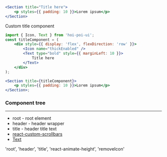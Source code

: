 ```jsx
<Section title="Title here">
    <p styles={{ padding: 10 }}>Lorem ipsum</p>
</Section>
```

Custom title component

```jsx
import { Icon, Text } from 'hoi-poi-ui';
const titleComponent = (
    <div style={{ display: 'flex', flexDirection: 'row' }}>
        <Icon name="thickEnabled" />
        <Text type="bold" style={{ marginLeft: 10 }}>
            Title here
        </Text>
    </div>
);

<Section title={titleComponent}>
    <p styles={{ padding: 10 }}>Lorem ipsum</p>
</Section>;
```

### Component tree

---

-   root - root element
-   header - header wrapper
-   title - header title text
-   [react-custom-scrollbars](https://github.com/malte-wessel/react-custom-scrollbars/blob/master/docs/API.md)
-   [Text](#/Typography?id=text)

'root', 'header', 'title', 'react-animate-height', 'removeIcon'
